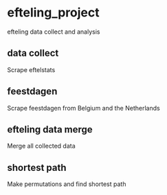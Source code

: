 # efteling_project
efteling data collect and analysis

## data collect
Scrape eftelstats

## feestdagen
Scrape feestdagen from Belgium and the Netherlands

## efteling data merge
Merge all collected data

## shortest path
Make permutations and find shortest path
